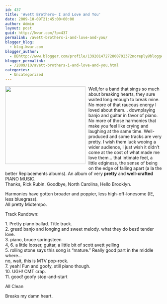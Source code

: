 ```yaml
---
id: 437
title: 'Avett Brothers– I and Love and You'
date: 2009-10-09T21:45:00+00:00
author: Admin
layout: post
guid: http://kwur.com/?p=437
permalink: /avett-brothers-i-and-love-and-you/
blogger_blog:
  - blog.kwur.com
blogger_author:
  - DBhttp://www.blogger.com/profile/13920147272800792372noreply@blogger.com
blogger_permalink:
  - /2009/10/avett-brothers-i-and-love-and-you.html
categories:
  - Uncategorized
---
```

<div class="pf-content">
  <p>
    <a onblur="try {parent.deselectBloggerImageGracefully();} catch(e) {}" href="http://clubnotes.pmpblogs.com/files/2009/08/avettbros-789585.jpg"><img style="margin: 0pt 10px 10px 0pt; float: left; cursor: pointer; width: 258px; height: 250px;" src="http://clubnotes.pmpblogs.com/files/2009/08/avettbros-789585.jpg" alt="" border="0" /></a>
  </p>
  
  <p>
    Well,for a band that sings so much about breaking hearts, they sure waited long enough to break mine. No more of that raucous energy I loved about them… downplaying banjo and guitar in favor of piano. No more of those harmonies that make you feel like crying and laughing at the same time. Well-produced and some tracks are very pretty. I wish them luck wooing a wider audience, I just wish it didn’t come at the cost of what made me love them… that intimate feel, a little edginess, the sense of being on the edge of falling apart (a la the better Replacements albums). An album of very <span style="font-weight: bold;">pretty</span> and <span style="font-weight: bold;">well-crafted</span> PIANO MUSIC.<br />Thanks, Rick Rubin. Goodbye, North Carolina, Hello Brooklyn.
  </p>
  
  <p>
    Harmonies have gotten broader and poppier, less high-off-lonesome (IE, less bluegrass).<br />All pretty Midtempo.
  </p>
  
  <p>
    Track Rundown:
  </p>
  
  <p>
    1. Pretty piano ballad. Title track.<br />2. great! banjo and longing and sweet melody. what they do best! tender love.<br />3. piano, bruce springsteen<br />4, 6. a little looser, guitar, a little bit of scott avett yelling<br />5. rolling stone says this song is “mature.” Really good part in the middle where…<br />no, wait, this is MTV pop-rock.<br />7. yeah! Fun and goofy, still piano though.<br />10. UGH! CMT crap.<br />11. good! goofy stop-and-start
  </p>
  
  <p>
    All Clean
  </p>
  
  <p>
    Breaks my damn heart.
  </p>
</div>